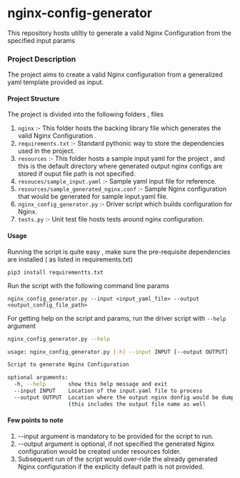 # nginx-config-generator

This repository hosts utiltiy to generate a valid Nginx Configuration from the specified input params

### Project Description
The project aims to create a valid Nginx configuration from a generalized yaml template provided as input.

#### Project Structure
The project is divided into the following folders , files 

1. `nginx` :- This folder hosts the backing library file which generates the valid Nginx Configuration .
2. `requirements.txt` :- Standard pythonic way to store the dependencies used in the project.
3. `resources` :- This folder hosts a sample input yaml for the project , and this is the default directory where generated output nginx configs are stored if ouput file path is not specified.
4. `resouces/sample_input.yaml` :-  Sample yaml input file for reference.
5. `resources/sample_generated_nginx.conf` :- Sample Nginx configuration that would be generated for sample input.yaml file. 
6. `nginx_config_generator.py` :- Driver script which builds configuration for Nginx.
7. `tests.py` :- Unit test file hosts tests around nginx configuration.

#### Usage

Running the script is quite easy , make sure the pre-requisite dependencies are installed ( as listed in requirements.txt)

`pip3 install requirementts.txt`


Run the script with the following command line params

`nginx_config_generator.py --input <input_yaml_file> --output <output_config_file_path>`


For getting help on the script and params, run the driver script with `--help` argument

```bash
nginx_config_generator.py --help

usage: nginx_config_generator.py [-h] --input INPUT [--output OUTPUT]

Script to generate Nginx Configuration

optional arguments:
  -h, --help       show this help message and exit
  --input INPUT    Location of the input.yaml file to process
  --output OUTPUT  Location where the output nginx donfig would be dumped
                   (this includes the output file name as well
```

#### Few points to note 
1. --input argument is mandatory to be provided for the script to run.
2. --output argument is optional, if not specified the generated Nginx configuration would be created under resources folder.
3. Subsequent run of the script would over-ride the already generated Nginx configuration if the explicity default path is not provided.
